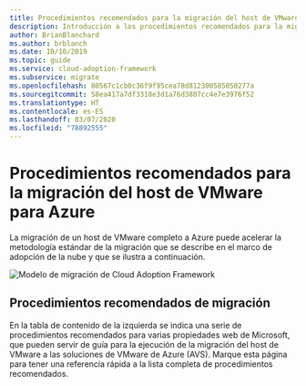 ```yaml
---
title: Procedimientos recomendados para la migración del host de VMware para Azure
description: Introducción a los procedimientos recomendados para la migración del host de VMware para Azure
author: BrianBlanchard
ms.author: brblanch
ms.date: 10/10/2019
ms.topic: guide
ms.service: cloud-adoption-framework
ms.subservice: migrate
ms.openlocfilehash: 80567c1cb0c36f9f95cea78d812300585050277a
ms.sourcegitcommit: 58ea417a7df3318e3d1a76d3807cc4e7e3976f52
ms.translationtype: HT
ms.contentlocale: es-ES
ms.lasthandoff: 03/07/2020
ms.locfileid: "78892555"
---
```

# <a name="vmware-host-migration-best-practices-for-azure"></a>Procedimientos recomendados para la migración del host de VMware para Azure

La migración de un host de VMware completo a Azure puede acelerar la metodología estándar de la migración que se describe en el marco de adopción de la nube y que se ilustra a continuación.

![Modelo de migración de Cloud Adoption Framework](../../_images/operational-transformation-migrate.png)

## <a name="migration-best-practices"></a>Procedimientos recomendados de migración

En la tabla de contenido de la izquierda se indica una serie de procedimientos recomendados para varias propiedades web de Microsoft, que pueden servir de guía para la ejecución de la migración del host de VMware a las soluciones de VMware de Azure (AVS). Marque esta página para tener una referencia rápida a la lista completa de procedimientos recomendados.
